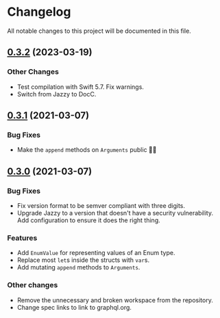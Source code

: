 # Changelog

All notable changes to this project will be documented in this file.

## [0.3.2](https://www.github.com/juri/graphqler/compare/0.3.1...0.3.2) (2023-03-19)

### Other Changes

- Test compilation with Swift 5.7. Fix warnings.
- Switch from Jazzy to DocC.

## [0.3.1](https://www.github.com/juri/graphqler/compare/0.3.0...0.3.1) (2021-03-07)

### Bug Fixes

- Make the `append` methods on `Arguments` public 🤦‍♂️


## [0.3.0](https://www.github.com/juri/graphqler/compare/0.2...0.3.0) (2021-03-07)

### Bug Fixes

- Fix version format to be semver compliant with three digits.
- Upgrade Jazzy to a version that doesn't have a security vulnerability. Add configuration to ensure it does the right thing.

### Features

- Add `EnumValue` for representing values of an Enum type.
- Replace most `let`s inside the structs with `var`s.
- Add mutating `append` methods to `Arguments`.

### Other changes

- Remove the unnecessary and broken workspace from the repository.
- Change spec links to link to graphql.org.
